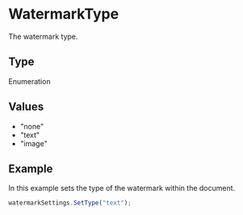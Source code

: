# WatermarkType

The watermark type.

## Type

Enumeration

## Values

- "none"
- "text"
- "image"


## Example

In this example sets the type of the watermark within the document.

```javascript editor-pptx
watermarkSettings.SetType("text");
```
